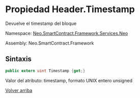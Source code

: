 # Propiedad Header.Timestamp

Devuelve el timestamp del bloque

Namespace: [Neo.SmartContract.Framework.Services.Neo](../../Neo.md)

Assembly: Neo.SmartContract.Framework

## Sintaxis

```c#
public extern uint Timestamp {get;}
```

Valor del atributo: timestamp, formato UNIX entero unsigned



[Volver arriba](../header.md)
